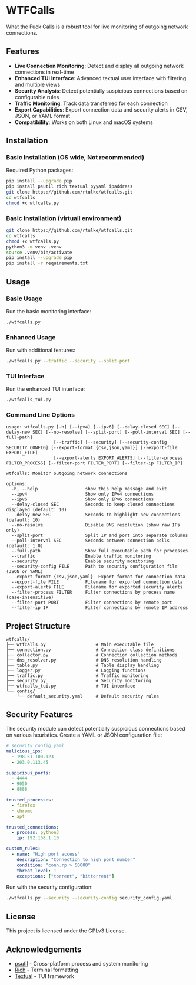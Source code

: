 # WTFCalls

What the Fuck Calls is a robust tool for live monitoring of outgoing network connections.

## Features

- **Live Connection Monitoring**: Detect and display all outgoing network connections in real-time
- **Enhanced TUI Interface**: Advanced textual user interface with filtering and multiple views
- **Security Analysis**: Detect potentially suspicious connections based on configurable rules
- **Traffic Monitoring**: Track data transferred for each connection
- **Export Capabilities**: Export connection data and security alerts in CSV, JSON, or YAML format
- **Compatibility**: Works on both Linux and macOS systems

## Installation


### Basic Installation (OS wide, Not recommended)

Required Python packages:
```bash
pip install --upgrade pip
pip install psutil rich textual pyyaml ipaddress
git clone https://github.com/rtulke/wtfcalls.git
cd wtfcalls
chmod +x wtfcalls.py
```


### Basic Installation (virtuall environment)

```bash
git clone https://github.com/rtulke/wtfcalls.git
cd wtfcalls
chmod +x wtfcalls.py
python3 -m venv .venv
source .venv/bin/activate
pip install --upgrade pip
pip install -r requirements.txt
```


## Usage

### Basic Usage

Run the basic monitoring interface:

```bash
./wtfcalls.py
```

### Enhanced Usage

Run with additional features:

```bash
./wtfcalls.py --traffic --security --split-port
```

### TUI Interface

Run the enhanced TUI interface:

```bash
./wtfcalls_tui.py
```

### Command Line Options

```
usage: wtfcalls.py [-h] [--ipv4] [--ipv6] [--delay-closed SEC] [--delay-new SEC] [--no-resolve] [--split-port] [--poll-interval SEC] [--full-path]
                  [--traffic] [--security] [--security-config SECURITY_CONFIG] [--export-format {csv,json,yaml}] [--export-file EXPORT_FILE]
                  [--export-alerts EXPORT_ALERTS] [--filter-process FILTER_PROCESS] [--filter-port FILTER_PORT] [--filter-ip FILTER_IP]

wtfcalls: Monitor outgoing network connections

options:
  -h, --help                  show this help message and exit
  --ipv4                      Show only IPv4 connections
  --ipv6                      Show only IPv6 connections
  --delay-closed SEC          Seconds to keep closed connections displayed (default: 10)
  --delay-new SEC             Seconds to highlight new connections (default: 10)
  --no-resolve                Disable DNS resolution (show raw IPs only)
  --split-port                Split IP and port into separate columns
  --poll-interval SEC         Seconds between connection polls (default: 1.0)
  --full-path                 Show full executable path for processes
  --traffic                   Enable traffic monitoring
  --security                  Enable security monitoring
  --security-config FILE      Path to security configuration file (JSON or YAML)
  --export-format {csv,json,yaml}  Export format for connection data
  --export-file FILE          Filename for exported connection data
  --export-alerts FILE        Filename for exported security alerts
  --filter-process FILTER     Filter connections by process name (case-insensitive)
  --filter-port PORT          Filter connections by remote port
  --filter-ip IP              Filter connections by remote IP address
```

## Project Structure

```
wtfcalls/
├── wtfcalls.py                   # Main executable file
├── connection.py                 # Connection class definitions
├── collector.py                  # Connection collection methods
├── dns_resolver.py               # DNS resolution handling
├── table.py                      # Table display handling
├── logger.py                     # Logging functions
├── traffic.py                    # Traffic monitoring
├── security.py                   # Security monitoring
├── wtfcalls_tui.py               # TUI interface
└── config/
    └── default_security.yaml     # Default security rules
```

## Security Features

The security module can detect potentially suspicious connections based on various heuristics. Create a YAML or JSON configuration file:

```yaml
# security_config.yaml
malicious_ips:
  - 198.51.100.123
  - 203.0.113.45

suspicious_ports:
  - 4444
  - 9050
  - 8888

trusted_processes:
  - firefox
  - chrome
  - apt

trusted_connections:
  - process: python3
    ip: 192.168.1.10

custom_rules:
  - name: "High port access"
    description: "Connection to high port number"
    condition: "conn.rp > 50000"
    threat_level: 1
    exceptions: ["torrent", "bittorrent"]
```

Run with the security configuration:

```bash
./wtfcalls.py --security --security-config security_config.yaml
```

## License

This project is licensed under the GPLv3 License.

## Acknowledgements

- [psutil](https://github.com/giampaolo/psutil) - Cross-platform process and system monitoring
- [Rich](https://github.com/Textualize/rich) - Terminal formatting 
- [Textual](https://github.com/Textualize/textual) - TUI framework
